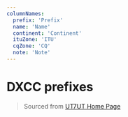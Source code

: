 ```yaml
---
columnNames:
  prefix: 'Prefix'
  name: 'Name'
  continent: 'Continent'
  ituZone: 'ITU'
  cqZone: 'CQ'
  note: 'Note'
---
```


# DXCC prefixes

> Sourced from [UT7UT Home Page](http://ut7ut.com/index.php/dxcc-countries-list/)

<Dxcc />
